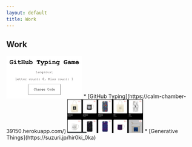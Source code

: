 ```yaml
---
layout: default
title: Work
---
```

## Work

<img src="img/typing.png" width="200">
* [GitHub Typing](https://calm-chamber-39150.herokuapp.com/)

<img src="img/generative.png" width="200">
* [Generative Things](https://suzuri.jp/hir0ki_0ka)